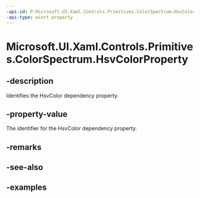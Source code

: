 ```yaml
---
-api-id: P:Microsoft.UI.Xaml.Controls.Primitives.ColorSpectrum.HsvColorProperty
-api-type: winrt property
---
```

<!-- Property syntax.
public DependencyProperty HsvColorProperty { get; }
-->

# Microsoft.UI.Xaml.Controls.Primitives.ColorSpectrum.HsvColorProperty


## -description

Identifies the HsvColor dependency property.


## -property-value

The identifier for the HsvColor dependency property.


## -remarks


## -see-also


## -examples


